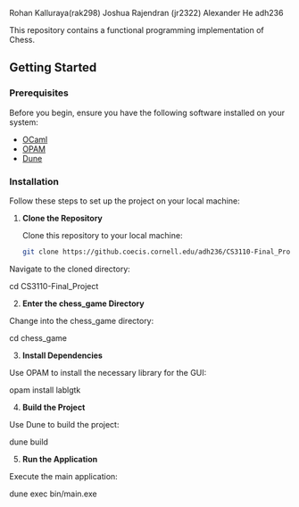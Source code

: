 Rohan Kalluraya(rak298)
Joshua Rajendran (jr2322)
Alexander He adh236


This repository contains a functional programming implementation of Chess.
## Getting Started

### Prerequisites

Before you begin, ensure you have the following software installed on your system:

- [OCaml](https://ocaml.org/)
- [OPAM](https://opam.ocaml.org/)
- [Dune](https://dune.build/)

### Installation

Follow these steps to set up the project on your local machine:

1. **Clone the Repository**

   Clone this repository to your local machine:
   ```bash
   git clone https://github.coecis.cornell.edu/adh236/CS3110-Final_Project.git

Navigate to the cloned directory:

cd CS3110-Final_Project

2. **Enter the chess_game Directory**

Change into the chess_game directory:

cd chess_game

3. **Install Dependencies**

Use OPAM to install the necessary library for the GUI:

opam install lablgtk

4. **Build the Project**

Use Dune to build the project:

dune build

5. **Run the Application**

Execute the main application:

dune exec bin/main.exe
